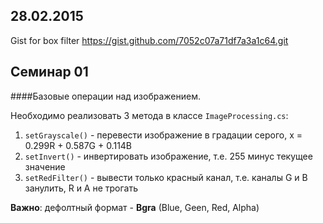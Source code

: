 28.02.2015
------
Gist for box filter
https://gist.github.com/7052c07a71df7a3a1c64.git


Семинар 01
------
####Базовые операции над изображением.

Необходимо реализовать 3 метода в классе ```ImageProcessing.cs```:
 1. ```setGrayscale()``` - перевести изображение в градации серого, x = 0.299R + 0.587G + 0.114B
 2. ```setInvert()``` - инвертировать изображение, т.е. 255 минус текущее значение
 3. ```setRedFilter()``` - вывести только красный канал, т.е. каналы G и B занулить, R и A не трогать

**Важно**: дефолтный формат - **Bgra** (Blue, Geen, Red, Alpha)
